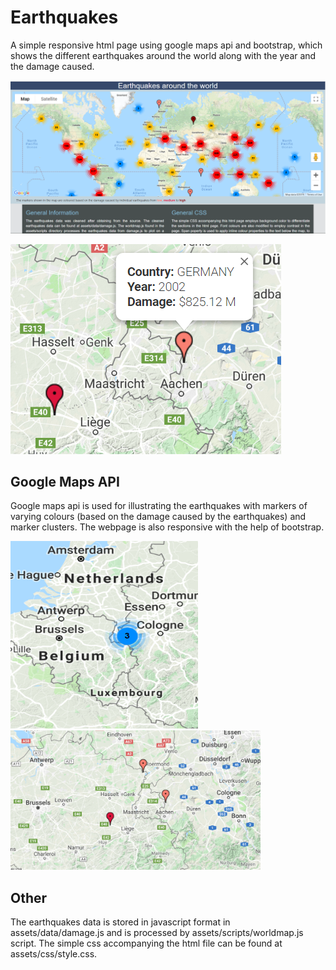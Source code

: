 # Earthquakes
A simple responsive html page using google maps api and bootstrap, which shows the different earthquakes around the world along with the year and the damage caused.

![alt text](https://github.com/PriyankaRadja/Earthquakes/blob/master/assets/img/map.png "World map showing earthquakes")

![alt text](https://github.com/PriyankaRadja/Earthquakes/blob/master/assets/img/popup.png "Pop-up text dispalying details of the earthquake")

## Google Maps API 
Google maps api is used for illustrating the earthquakes with markers of varying colours (based on the damage caused by the earthquakes) and marker clusters. The webpage is also responsive with the help of bootstrap.

<p float="left">
  <img src="https://github.com/PriyankaRadja/Earthquakes/blob/master/assets/img/markercluster.png" width="300" height="300" title="Marker clusterers to group earthquakes very close to each other on the map"/>
  <img src="https://github.com/PriyankaRadja/Earthquakes/blob/master/assets/img/markercluster1.png" width="400" title="Marker clusterers turn into individual markers on zooming"/> 
</p>

## Other
The earthquakes data is stored in javascript format in assets/data/damage.js and is processed by assets/scripts/worldmap.js script. The simple css accompanying the html file can be found at assets/css/style.css. 



